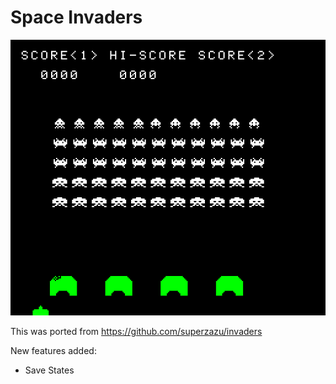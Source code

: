 # Space Invaders

![Space Invaders](/screenshots/game.png?raw=true "Space Invaders screenshot")

This was ported from
https://github.com/superzazu/invaders

New features added:
 * Save States

